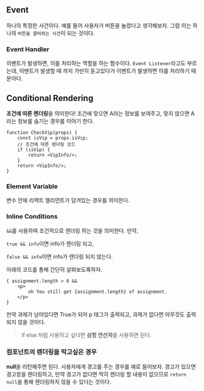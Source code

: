 ## Event

하나의 특정한 사건이다. 예를 들어 사용자가 버튼을 눌렀다고 생각해보자. 그럼 이는 하나의 `버튼을 클릭하는 사건`이 되는 것이다.

 ### Event Handler

이벤트가 발생하면, 이를 처리하는 역할을 하는 함수이다. `Event Listener`라고도 부르는데, 이벤트가 발생할 때 까지 가만히 듣고있다가 이벤트가 발생하면 이를 처리하기 때문이다.  



## Conditional Rendering

**조건에 따른 렌더링**을 의미한다! 조건에 맞으면 A라는 정보를 보여주고, 맞지 않으면 A라는 정보를 숨기는 경우를 이야기 한다.

```react
function CheckVip(props) {
	const isVip = props.isVip;
    // 조건에 따른 렌더링 코드
    if (isVip) {
        return <VipInfo/>;
    }
    return <VipInfo/>;
}
```

### Element Variable

변수 안에 리액트 엘리먼트가 담겨있는 경우를 의미한다.

### Inline Conditions

`&&`를 사용하여 조건적으로 렌더링 하는 것을 의미한다. 만약,

`true && info`이면 info가 렌더링 되고,

`false && info`이면 info가 렌더링 되지 않는다.

아래의 코드를 통해 간단히 살펴보도록하자.

```
{ assignment.length > 0 &&
	<p>
		oh You still get {assignment.length} of assignment.
	</p>
}
```

만약 과제가 남아있다면 True가 되어 p 태그가 출력되고, 과제가 없다면 아무것도 출력되지 않을 것이다.

> if else 처럼 사용하고 싶다면 **삼항 연산자**를 사용하면 된다.

### 컴포넌트의 렌더링을 막고싶은 경우

**null**을 리턴해주면 된다. 사용자에게 경고를 주는 경우를 예로 들어보자. 경고가 있으면 경고창을 렌더링하고, 만약 경고가 없다면 딱히 렌더링 할 내용이 없으므로 `return null`을 통해 렌더링하지 않을 수 있다는 것이다.